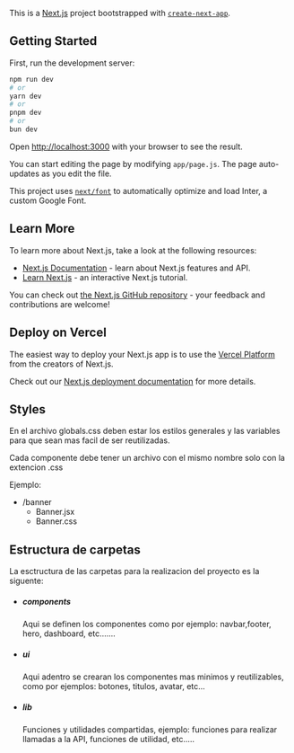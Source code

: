 This is a [Next.js](https://nextjs.org/) project bootstrapped with [`create-next-app`](https://github.com/vercel/next.js/tree/canary/packages/create-next-app).

## Getting Started

First, run the development server:

```bash
npm run dev
# or
yarn dev
# or
pnpm dev
# or
bun dev
```

Open [http://localhost:3000](http://localhost:3000) with your browser to see the result.

You can start editing the page by modifying `app/page.js`. The page auto-updates as you edit the file.

This project uses [`next/font`](https://nextjs.org/docs/basic-features/font-optimization) to automatically optimize and load Inter, a custom Google Font.

## Learn More

To learn more about Next.js, take a look at the following resources:

- [Next.js Documentation](https://nextjs.org/docs) - learn about Next.js features and API.
- [Learn Next.js](https://nextjs.org/learn) - an interactive Next.js tutorial.

You can check out [the Next.js GitHub repository](https://github.com/vercel/next.js/) - your feedback and contributions are welcome!

## Deploy on Vercel

The easiest way to deploy your Next.js app is to use the [Vercel Platform](https://vercel.com/new?utm_medium=default-template&filter=next.js&utm_source=create-next-app&utm_campaign=create-next-app-readme) from the creators of Next.js.

Check out our [Next.js deployment documentation](https://nextjs.org/docs/deployment) for more details.

## Styles

En el archivo globals.css deben estar los estilos generales y las variables para que sean mas facil de ser reutilizadas.

Cada componente debe tener un archivo con el mismo nombre solo con la extencion .css

Ejemplo:

- /banner
  - Banner.jsx
  - Banner.css

## Estructura de carpetas

La esctructura de las carpetas para la realizacion del proyecto es la siguente:

- ##### components

  Aqui se definen los componentes como por ejemplo: navbar,footer, hero, dashboard, etc.......

- ##### ui

  Aqui adentro se crearan los componentes mas minimos y reutilizables, como por ejemplos: botones, titulos, avatar, etc...

- ##### lib
  Funciones y utilidades compartidas, ejemplo:
  funciones para realizar llamadas a la API,
  funciones de utilidad, etc.....
